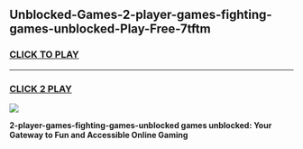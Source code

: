
## Unblocked-Games-2-player-games-fighting-games-unblocked-Play-Free-7tftm
<h3>
<a href="https://premium76.site?title=2-player-games-fighting-games-unblocked&ref=18A1">CLICK TO PLAY</a></h3>
<hr>

<h3>
<a href="https://premium76.site?title=2-player-games-fighting-games-unblocked&ref=18A1">CLICK 2 PLAY</a>
  
</h3>

<a href="https://premium76.site?title=2-player-games-fighting-games-unblocked&ref=18A1"><img src="https://clearcache.store/games.png"></a>


**2-player-games-fighting-games-unblocked games unblocked: Your Gateway to Fun and Accessible Online Gaming**
